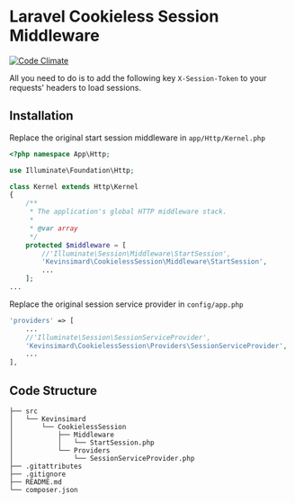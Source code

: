 # Laravel Cookieless Session Middleware
[![Code Climate](https://codeclimate.com/github/kevinsimard/laravel-cookieless-session/badges/gpa.svg)](https://codeclimate.com/github/kevinsimard/laravel-cookieless-session)

All you need to do is to add the following key ```X-Session-Token``` to your requests' headers to load sessions.

## Installation
Replace the original start session middleware in ```app/Http/Kernel.php```

```php
<?php namespace App\Http;

use Illuminate\Foundation\Http;

class Kernel extends Http\Kernel
{
    /**
     * The application's global HTTP middleware stack.
     *
     * @var array
     */
    protected $middleware = [
        //'Illuminate\Session\Middleware\StartSession',
        'Kevinsimard\CookielessSession\Middleware\StartSession',
        ...
    ];
...
```

Replace the original session service provider in ```config/app.php```

```php
'providers' => [
    ...
    //'Illuminate\Session\SessionServiceProvider',
    'Kevinsimard\CookielessSession\Providers\SessionServiceProvider',
    ...
],
```

## Code Structure
    ├── src
    │   └── Kevinsimard
    │       └── CookielessSession
    │           ├── Middleware
    │           │   └── StartSession.php
    │           └── Providers
    │               └── SessionServiceProvider.php
    ├── .gitattributes
    ├── .gitignore
    ├── README.md
    └── composer.json
